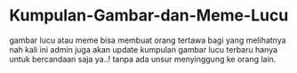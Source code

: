 # Kumpulan-Gambar-dan-Meme-Lucu
gambar lucu atau meme bisa membuat orang tertawa bagi yang melihatnya nah kali ini admin juga akan update kumpulan gambar lucu terbaru hanya untuk bercandaan saja ya..! tanpa ada unsur menyinggung ke orang lain.
